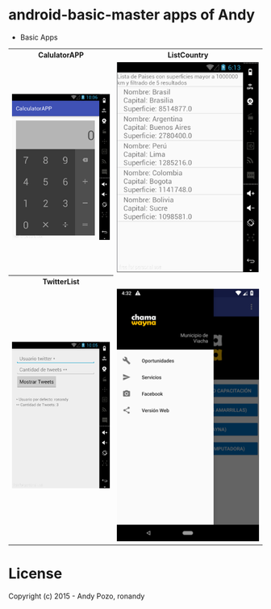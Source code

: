 # android-basic-master apps of Andy

* Basic Apps

<table>
	<tr>
		<th>CalulatorAPP</th>
		<th>ListCountry</th>
	</tr>
	<tr>
		<td><img src="https://raw.githubusercontent.com/ronandy/android-basic/master/Screens/calculator.png"/></td>
		<td><img src="https://raw.githubusercontent.com/ronandy/android-basic/master/Screens/listcountry.png"/></td>
	</tr>
	<tr>
		<th>TwitterList</th>		
	</tr>
	<tr>
		<td><img src="https://raw.githubusercontent.com/ronandy/android-basic/master/Screens/twitterlist.png"/></td>
		<td><img src="https://raw.githubusercontent.com/ronandy/android-basic/master/Screens/chamawayna_2.png"/></td>
	</tr>
</table>

# License
Copyright (c) 2015 - Andy Pozo, ronandy
